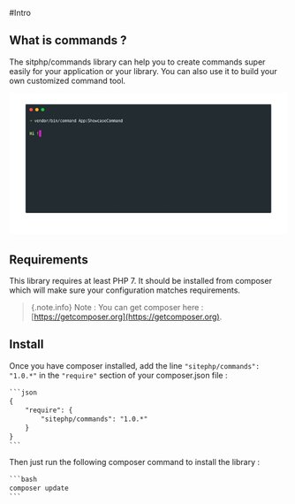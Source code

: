 #Intro

## What is commands ?

The sitphp/commands library can help you to create commands super easily for your application or your library. You can also use it to build your own customized command tool.

![command showcase](img/command_showcase.gif)

## Requirements

This library requires at least PHP 7. It should be installed from composer which will make sure your configuration matches requirements.
 > {.note.info} Note : You can get composer here : [https://getcomposer.org](https://getcomposer.org).

        
## Install
Once you have composer installed, add the line `"sitephp/commands": "1.0.*"` in the `"require"` section of your composer.json file :
    
    ```json
    {
        "require": {
            "sitephp/commands": "1.0.*"
        }
    }
    ```

Then just run the following composer command to install the library :

    ```bash
    composer update
    ```
        


